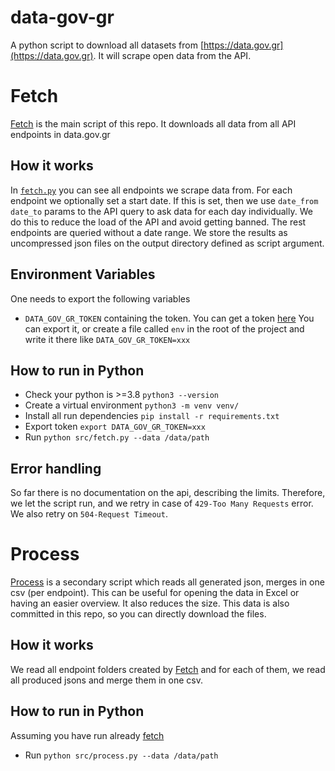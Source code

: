 # data-gov-gr
A python script to download all datasets from [https://data.gov.gr](https://data.gov.gr). It will scrape open data from
the API.

# Fetch
[Fetch](src/fetch.py) is the main script of this repo. It downloads all data from all API endpoints in data.gov.gr

## How it works
In [`fetch.py`](src/fetch.py) you can see all endpoints we scrape data from. For each endpoint we optionally set a
start date. If this is set, then we use `date_from` `date_to` params to the API query to ask data for each day
individually. We do this to reduce the load of the API and avoid getting banned. The rest endpoints are queried without
a date range. We store the results as uncompressed json files on the output directory defined as script argument. 

## Environment Variables
One needs to export the following variables
* `DATA_GOV_GR_TOKEN` containing the token. You can get a token [here](https://data.gov.gr/token)
You can export it, or create a file called `env` in the root of the project and write it there like `DATA_GOV_GR_TOKEN=xxx`

## How to run in Python
* Check your python is >=3.8 `python3 --version`
* Create a virtual environment `python3 -m venv venv/`
* Install all run dependencies `pip install -r requirements.txt`
* Export token `export DATA_GOV_GR_TOKEN=xxx`
* Run `python src/fetch.py --data /data/path`

## Error handling
So far there is no documentation on the api, describing the limits. Therefore, we let the script run, and we retry in 
case of `429-Too Many Requests` error. We also retry on `504-Request Timeout`. 

# Process
[Process](src/process.py) is a secondary script which reads all generated json, merges in one csv (per endpoint). This
can be useful for opening the data in Excel or having an easier overview. It also reduces the size. This data is also
committed in this repo, so you can directly download the files.

## How it works
We read all endpoint folders created by [Fetch](#fetch) and for each of them, we read all produced jsons and merge them
in one csv.

## How to run in Python
Assuming you have run already [fetch](#fetch)
* Run `python src/process.py --data /data/path`

